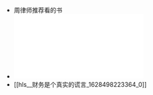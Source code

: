 - 周律师推荐看的书
- ![财务是个真实的谎言.pdf](../assets/财务是个真实的谎言_1628498223364_0.pdf)
- [[hls__财务是个真实的谎言_1628498223364_0]]